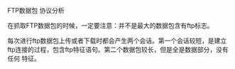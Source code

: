 FTP数据包 协议分析

在抓取FTP数据包的时候，一定要注意：并不是最大的数据包含有ftp标志。

每次进行ftp数据包上传或者下载时都会产生两个会话。第一个会话较短，是建立ftp连接的过程，包含ftp特征语句。第二个数据包较长，但是全是数据部分，没有任何
特征。

